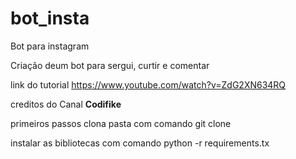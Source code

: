 # bot_insta
Bot para instagram

Criação deum bot para sergui, curtir e comentar

link do tutorial https://www.youtube.com/watch?v=ZdG2XN634RQ

creditos do Canal **Codifike**

primeiros passos clona pasta com comando git clone 

instalar as bibliotecas com comando python -r requirements.tx
